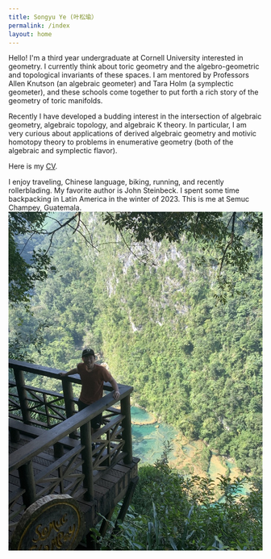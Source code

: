 ```yaml
---
title: Songyu Ye (叶松瑜）
permalink: /index
layout: home
---
```


Hello! I'm a third year undergraduate at Cornell University interested in geometry. I currently think about toric geometry and the algebro-geometric and topological invariants of these spaces. I am mentored by Professors Allen Knutson (an algebraic geometer) and Tara Holm (a symplectic geometer), and these schools come together to put forth a rich story of the geometry of toric manifolds.

Recently I have developed a budding interest in the intersection of algebraic geometry, algebraic topology, and algebraic K theory. In particular, I am very curious about applications of derived algebraic geometry and motivic homotopy theory to problems in enumerative geometry (both of the algebraic and symplectic flavor).

Here is my [CV](./ye-cv.pdf).

I enjoy traveling, Chinese language, biking, running, and recently rollerblading. My favorite author is John Steinbeck. I spent some time backpacking in Latin America in the winter of 2023. This is me at Semuc Champey, Guatemala.
![me](semuc-champey.jpeg)

